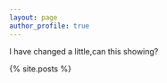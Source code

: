 ```yaml
---
layout: page
author_profile: true
---
```

I have changed a little,can this showing?

{% site.posts %}

